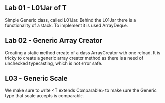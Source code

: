 Lab 01 - L01Jar of T
-

Simple Generic class, called L01Jar. Behind the L01Jar there is a functionality of a stack. To implement it 
is used ArrayDeque.

Lab 02 - Generic Array Creator
-

Creating a static method create of a class ArrayCreator with one reload. It is tricky to create a generic array creator 
method as there is a need of unchecked typecasting, which is not error safe. 

L03 - Generic Scale
-

We make sure to write <T extends Comparable<T>> to make sure the Generic type that scale accepts is comparable. 
